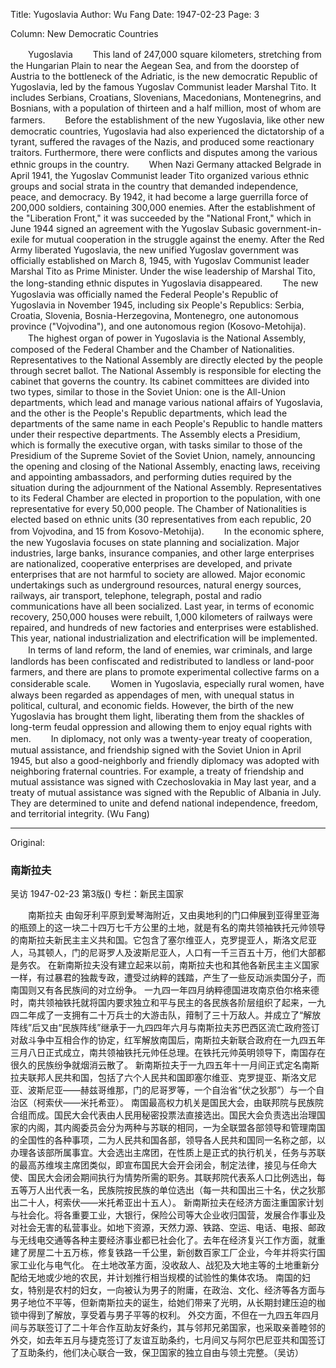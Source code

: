 Title: Yugoslavia
Author: Wu Fang
Date: 1947-02-23
Page: 3

Column: New Democratic Countries

　　Yugoslavia
　　This land of 247,000 square kilometers, stretching from the Hungarian Plain to near the Aegean Sea, and from the doorstep of Austria to the bottleneck of the Adriatic, is the new democratic Republic of Yugoslavia, led by the famous Yugoslav Communist leader Marshal Tito. It includes Serbians, Croatians, Slovenians, Macedonians, Montenegrins, and Bosnians, with a population of thirteen and a half million, most of whom are farmers.
　　Before the establishment of the new Yugoslavia, like other new democratic countries, Yugoslavia had also experienced the dictatorship of a tyrant, suffered the ravages of the Nazis, and produced some reactionary traitors. Furthermore, there were conflicts and disputes among the various ethnic groups in the country.
　　When Nazi Germany attacked Belgrade in April 1941, the Yugoslav Communist leader Tito organized various ethnic groups and social strata in the country that demanded independence, peace, and democracy. By 1942, it had become a large guerrilla force of 200,000 soldiers, containing 300,000 enemies. After the establishment of the "Liberation Front," it was succeeded by the "National Front," which in June 1944 signed an agreement with the Yugoslav Subasic government-in-exile for mutual cooperation in the struggle against the enemy. After the Red Army liberated Yugoslavia, the new unified Yugoslav government was officially established on March 8, 1945, with Yugoslav Communist leader Marshal Tito as Prime Minister. Under the wise leadership of Marshal Tito, the long-standing ethnic disputes in Yugoslavia disappeared.
　　The new Yugoslavia was officially named the Federal People's Republic of Yugoslavia in November 1945, including six People's Republics: Serbia, Croatia, Slovenia, Bosnia-Herzegovina, Montenegro, one autonomous province ("Vojvodina"), and one autonomous region (Kosovo-Metohija).
　　The highest organ of power in Yugoslavia is the National Assembly, composed of the Federal Chamber and the Chamber of Nationalities. Representatives to the National Assembly are directly elected by the people through secret ballot. The National Assembly is responsible for electing the cabinet that governs the country. Its cabinet committees are divided into two types, similar to those in the Soviet Union: one is the All-Union departments, which lead and manage various national affairs of Yugoslavia, and the other is the People's Republic departments, which lead the departments of the same name in each People's Republic to handle matters under their respective departments. The Assembly elects a Presidium, which is formally the executive organ, with tasks similar to those of the Presidium of the Supreme Soviet of the Soviet Union, namely, announcing the opening and closing of the National Assembly, enacting laws, receiving and appointing ambassadors, and performing duties required by the situation during the adjournment of the National Assembly. Representatives to its Federal Chamber are elected in proportion to the population, with one representative for every 50,000 people. The Chamber of Nationalities is elected based on ethnic units (30 representatives from each republic, 20 from Vojvodina, and 15 from Kosovo-Metohija).
　　In the economic sphere, the new Yugoslavia focuses on state planning and socialization. Major industries, large banks, insurance companies, and other large enterprises are nationalized, cooperative enterprises are developed, and private enterprises that are not harmful to society are allowed. Major economic undertakings such as underground resources, natural energy sources, railways, air transport, telephone, telegraph, postal and radio communications have all been socialized. Last year, in terms of economic recovery, 250,000 houses were rebuilt, 1,000 kilometers of railways were repaired, and hundreds of new factories and enterprises were established. This year, national industrialization and electrification will be implemented.
　　In terms of land reform, the land of enemies, war criminals, and large landlords has been confiscated and redistributed to landless or land-poor farmers, and there are plans to promote experimental collective farms on a considerable scale.
　　Women in Yugoslavia, especially rural women, have always been regarded as appendages of men, with unequal status in political, cultural, and economic fields. However, the birth of the new Yugoslavia has brought them light, liberating them from the shackles of long-term feudal oppression and allowing them to enjoy equal rights with men.
　　In diplomacy, not only was a twenty-year treaty of cooperation, mutual assistance, and friendship signed with the Soviet Union in April 1945, but also a good-neighborly and friendly diplomacy was adopted with neighboring fraternal countries. For example, a treaty of friendship and mutual assistance was signed with Czechoslovakia in May last year, and a treaty of mutual assistance was signed with the Republic of Albania in July. They are determined to unite and defend national independence, freedom, and territorial integrity. (Wu Fang)



<hr /> 

Original: 


### 南斯拉夫
吴访
1947-02-23
第3版()
专栏：新民主国家

　　南斯拉夫
    由匈牙利平原到爱琴海附近，又由奥地利的门口伸展到亚得里亚海的瓶颈上的这一块二十四万七千方公里的土地，就是有名的南共领袖铁托元帅领导的南斯拉夫新民主主义共和国。它包含了塞尔维亚人，克罗提亚人，斯洛文尼亚人，马其顿人，门的尼哥罗人及波斯尼亚人，人口有一千三百五十万，他们大部都是务农。
    在新南斯拉夫没有建立起来以前，南斯拉夫也和其他各新民主主义国家一样，有过暴君的独裁专政，遭受过纳粹的践踏，产生了一些反动派卖国分子，而南国则又有各民族间的对立纷争。
    一九四一年四月纳粹德国进攻南京伯尔格来德时，南共领袖铁托就将国内要求独立和平与民主的各民族各阶层组织了起来，一九四二年成了一支拥有二十万兵士的大游击队，箝制了三十万敌人。并成立了“解放阵线”后又由“民族阵线”继承于一九四四年六月与南斯拉夫苏巴西区流亡政府签订对敌斗争中互相合作的协定，红军解放南国后，南斯拉夫新联合政府在一九四五年三月八日正式成立，南共领袖铁托元帅任总理。在铁托元帅英明领导下，南国存在很久的民族纷争就烟消云散了。
    新南斯拉夫于一九四五年十一月间正式定名南斯拉夫联邦人民共和国，包括了六个人民共和国即塞尔维亚、克罗提亚、斯洛文尼亚、波斯尼亚——赫兹哥维那，门的尼哥罗等，一个自治省“伏之狄那”）与一个自治区（柯索伏——米托希亚）。
    南国最高权力机关是国民大会，由联邦院与民族院合组而成。国民大会代表由人民用秘密投票法直接选出。国民大会负责选出治理国家的内阁，其内阁委员会分为两种与苏联的相同，一为全联盟各部领导和管理南国的全国性的各种事项，二为人民共和国各部，领导各人民共和国同一名称之部，以办理各该部所属事宜。大会选出主席团，在性质上是正式的执行机关，任务与苏联的最高苏维埃主席团类似，即宣布国民大会开会闭会，制定法律，接见与任命大使、国民大会闭会期间执行为情势所需的职务。其联邦院代表系人口比例选出，每五等万人出代表一名，民族院按民族的单位选出（每一共和国出三十名，伏之狄那出二十人，柯索伏——米托希亚出十五人）。
    新南斯拉夫在经济方面注重国家计划与社会化。将各重要工业，大银行，保险公司等大企业收归国营，发展合作事业及对社会无害的私营事业。如地下资源，天然力源、铁路、空运、电话、电报、邮政与无线电交通等各种主要经济事业都已社会化了。去年在经济复兴工作方面，就重建了房屋二十五万栋，修复铁路一千公里，新创数百家工厂企业，今年并将实行国家工业化与电气化。
    在土地改革方面，没收敌人、战犯及大地主等的土地重新分配给无地或少地的农民，并计划推行相当规模的试验性的集体农场。
    南国的妇女，特别是农村的妇女，一向被认为男子的附庸，在政治、文化、经济等各方面与男子地位不平等，但新南斯拉夫的诞生，给她们带来了光明，从长期封建压迫的枷锁中得到了解放，享受着与男子平等的权利。
    外交方面，不但在一九四五年四月间与苏联签订了二十年合作互助友好条约，其与邻邦兄弟国家，也采取亲善睦邻的外交，如去年五月与捷克签订了友谊互助条约，七月间又与阿尔巴尼亚共和国签订了互助条约，他们决心联合一致，保卫国家的独立自由与领土完整。（吴访）
